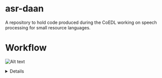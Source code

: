 # asr-daan
A repository to hold code produced during the CoEDL working on speech processing for small resource languages.

# Workflow

![Alt text](https://g.gravizo.com/source/custom_mark?https%3A%2F%2Fraw.githubusercontent.com%2Fjotia1%2Fasr-daan%2Fmaster%2FREADME.md)

 <details> 
  custom_mark
  digraph G {
    f1 [label="Format 1: Elan"]
    f2 [label="Format 2: Transcriber"]
    f3 [label="Format 3: Praat"]
    conversion [shape="box", label="Conversion", fontsize="20"]
    standard   [shape="box", label="Standard format. JSON file"]
    normalise  [shape="box", label="Normalisation", fontsize="20"]
    norm_model [label="Normalisation rules"]
    pronunciation [shape="box", label="Pronunication", fontsize="20"]
    pron_model [label="Pronunciation rules"]
    kaldi      [shape="box", label="Kaldi", fontsize="20"]
    \
    f1 -> conversion
    f2 -> conversion
    f3 -> conversion
    conversion -> standard
    standard -> normalise [label="TEXT", fontcolor="green"]
    standard -> kaldi [label="AUDIO", fontcolor ="green"]
    norm_model -> normalise
    normalise -> pronunciation
    pron_model -> pronunciation
    pronunciation -> kaldi
  ;})
  custom_mark
</details>